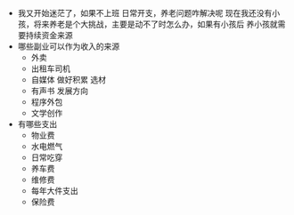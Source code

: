 - 我又开始迷茫了，如果不上班  日常开支，养老问题咋解决呢
  现在我还没有小孩，将来养老是个大挑战，主要是动不了时怎么办，如果有小孩后 养小孩就需要持续资金来源
- 哪些副业可以作为收入的来源
	- 外卖
	- 出租车司机
	- 自媒体 做好积累 选材
	- 有声书 发展方向
	- 程序外包
	- 文学创作
- 有哪些支出
	- 物业费
	- 水电燃气
	- 日常吃穿
	- 养车费
	- 维修费
	- 每年大件支出
	- 保险费